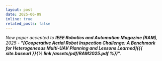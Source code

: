 ```yaml
---
layout: post
date: 2025-06-09
inline: true
related_posts: false
---
```


*New paper accepted to **IEEE Robotics and Automation Magazine (RAM)**, 2025 - **"[Cooperative Aerial Robot Inspection Challenge: A Benchmark for Heterogeneous Multi-UAV Planning and Lessons Learned]({{ site.baseurl }}{% link /assets/pdf/RAM2025.pdf %})"**.*
